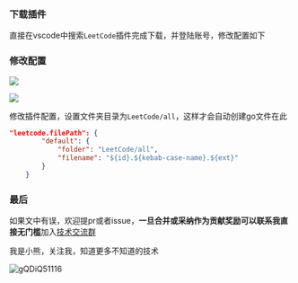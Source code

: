 ### 下载插件

直接在vscode中搜索`LeetCode`插件完成下载，并登陆账号，修改配置如下

### 修改配置

![](https://coding3min.oss-accelerate.aliyuncs.com/2021/03/11/zZk98R1719.png)

![](https://coding3min.oss-accelerate.aliyuncs.com/2021/03/11/bPYrXp1720.png)

修改插件配置，设置文件夹目录为`LeetCode/all`，这样才会自动创建go文件在此

``` json
"leetcode.filePath": {
        "default": {
            "folder": "LeetCode/all",
            "filename": "${id}.${kebab-case-name}.${ext}"
        }
    }
```

### 最后

如果文中有误，欢迎提pr或者issue，**一旦合并或采纳作为贡献奖励可以联系我直接无门槛**加入[技术交流群](https://mp.weixin.qq.com/s/ErQFjJbIsMVGjIRWbQCD1Q)

我是小熊，关注我，知道更多不知道的技术

![gQDiQ51116](https://coding3min.oss-accelerate.aliyuncs.com/2021/03/11/gQDiQ51116.jpg)